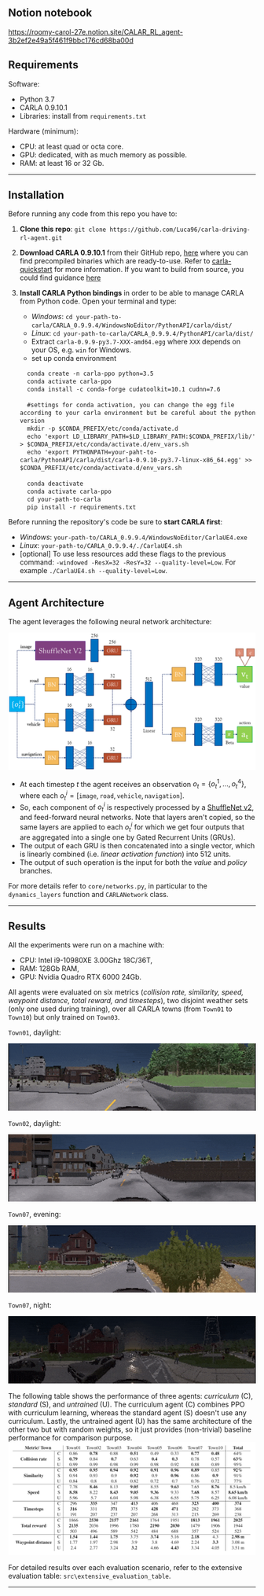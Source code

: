 ## Notion notebook
https://roomy-carol-27e.notion.site/CALAR_RL_agent-3b2ef2e49a5f461f9bbc176cd68ba00d

## Requirements

Software:
- Python 3.7
- CARLA 0.9.10.1
- Libraries: install from `requirements.txt`

Hardware (minimum):
- CPU: at least quad or octa core.
- GPU: dedicated, with as much memory as possible.
- RAM: at least 16 or 32 Gb.

---

## Installation

Before running any code from this repo you have to:
1. **Clone this repo**: `git clone https://github.com/Luca96/carla-driving-rl-agent.git`
2. **Download CARLA 0.9.10.1** from their GitHub repo, [here](https://github.com/carla-simulator/carla/releases/tag/0.9.10.1) 
   where you can find precompiled binaries which are ready-to-use. Refer to [carla-quickstart](https://carla.readthedocs.io/en/latest/start_quickstart/)
   for more information. If you want to build from source, you could find guidance [here](https://github.com/WilliamWu96/carla_rl/blob/main/README.md)
3. **Install CARLA Python bindings** in order to be able to manage CARLA from Python code. Open your terminal and type:
   
    * *Windows*: `cd your-path-to-carla/CARLA_0.9.9.4/WindowsNoEditor/PythonAPI/carla/dist/`
    * *Linux*: `cd your-path-to-carla/CARLA_0.9.9.4/PythonAPI/carla/dist/`
    * Extract `carla-0.9.9-py3.7-XXX-amd64.egg` where `XXX` depends on your OS, e.g. `win` for Windows.
    * set up conda environment
    ```
      conda create -n carla-ppo python=3.5
      conda activate carla-ppo
      conda install -c conda-forge cudatoolkit=10.1 cudnn=7.6

      #settings for conda activation, you can change the egg file according to your carla environment but be careful about the python version 
      mkdir -p $CONDA_PREFIX/etc/conda/activate.d
      echo 'export LD_LIBRARY_PATH=$LD_LIBRARY_PATH:$CONDA_PREFIX/lib/' > $CONDA_PREFIX/etc/conda/activate.d/env_vars.sh
      echo 'export PYTHONPATH=your-paht-to-carla/PythonAPI/carla/dist/carla-0.9.10-py3.7-linux-x86_64.egg' >> $CONDA_PREFIX/etc/conda/activate.d/env_vars.sh 

      conda deactivate 
      conda activate carla-ppo
      cd your-path-to-carla
      pip install -r requirements.txt

    ```

Before running the repository's code be sure to **start CARLA first**: 
* *Windows*: `your-path-to/CARLA_0.9.9.4/WindowsNoEditor/CarlaUE4.exe`
* *Linux*: `your-path-to/CARLA_0.9.9.4/./CarlaUE4.sh`
* [optional] To use less resources add these flags to the previous command: `-windowed -ResX=32 -ResY=32 --quality-level=Low`.
    For example `./CarlaUE4.sh --quality-level=Low`.

---



## Agent Architecture

The agent leverages the following neural network architecture:

![agent_architecture](src/agent_architecture.png)

* At each timestep $t$ the agent receives an observation $o_t=\{ o_t^1,\ldots,o_t^4 \}$, where each $o_t^i=[\texttt{image},\texttt{road},\texttt{vehicle},\texttt{navigation}]$.
* So, each component of $o_t^i$ is respectively processed by a [ShuffleNet v2](http://openaccess.thecvf.com/content_ECCV_2018/papers/Ningning_Light-weight_CNN_Architecture_ECCV_2018_paper.pdf), and feed-forward neural networks. Note that layers aren't copied, so the same layers are applied to each $o_t^i$ for which we get four outputs that are aggregated into a single one by Gated Recurrent Units (GRUs).
* The output of each GRU is then concatenated into a single vector, which is linearly combined (i.e. *linear activation function*) into 512 units.
* The output of such operation is the input for both the *value* and *policy* branches. 

For more details refer to `core/networks.py`, in particular to the `dynamics_layers` function and `CARLANetwork` class.

---

## Results

All the experiments were run on a machine with:
- CPU: Intel i9-10980XE 3.00Ghz 18C/36T,
- RAM: 128Gb RAM,
- GPU: Nvidia Quadro RTX 6000 24Gb.

All agents were evaluated on six metrics (*collision rate, similarity, speed, waypoint distance, total reward, and timesteps*), two disjoint weather sets (only one used during training), over all CARLA towns (from `Town01` to `Town10`) but only trained on `Town03`.

`Town01`, daylight:

![agent-performance-town01](src/agent_town01_day.gif)

`Town02`, daylight:

![agent_town02_day](src/agent_town02_day.gif)

`Town07`, evening:

![agent_town07_eve](src/agent_town07_eve.gif)

`Town07`, night:

![agent_town07_night](src/agent_town07_night.gif)

The following table shows the performance of three agents: *curriculum* (C), *standard* (S), and *untrained* (U). The curriculum agent (C) combines PPO with curriculum learning, whereas the standard agent (S) doesn't use any curriculum. Lastly, the untrained agent (U) has the same architecture of the other two but with random weights, so it just provides (non-trivial) baseline performance for comparison purpose.
![performance table](src/absolute_performance.png)

For detailed results over each evaluation scenario, refer to the extensive evaluation table: `src\extensive_evaluation_table`.

---

